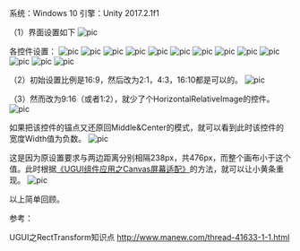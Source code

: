 系统：Windows 10
引擎：Unity 2017.2.1f1

（1）界面设置如下
 ![pic](.\pic\101.png)

各控件设置：
 ![pic](.\pic\102.png)
 ![pic](.\pic\103.png)
 ![pic](.\pic\104.png)
 ![pic](.\pic\105.png)
 ![pic](.\pic\106.png)
 ![pic](.\pic\107.png)
 ![pic](.\pic\108.png)
 ![pic](.\pic\109.png)
 ![pic](.\pic\110.png)
 ![pic](.\pic\111.png)
 ![pic](.\pic\112.png)
 ![pic](.\pic\113.png)
 ![pic](.\pic\114.png)

（2）初始设置比例是16:9，然后改为2:1，4:3，16:10都是可以的。
 ![pic](.\pic\201.png)

（3）然而改为9:16（或者1:2），就少了个HorizontalRelativeImage的控件。
 ![pic](.\pic\301.png)

如果把该控件的锚点又还原回Middle&Center的模式，就可以看到此时该控件的宽度Width值为负数。
 ![pic](.\pic\302.png)

这是因为原设置要求与两边距离分别相隔238px，共476px，而整个画布小于这个值。此时根据[《UGUI组件应用之Canvas屏幕适配》](https://blog.csdn.net/minami_takumi/article/details/86592569)的方法，就可以让小黄条重现。
 ![pic](.\pic\303.png)



以上简单回顾。

参考：

UGUI之RectTransform知识点
http://www.manew.com/thread-41633-1-1.html
